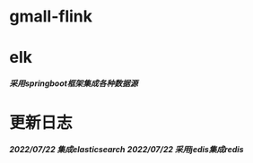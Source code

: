# gmall-flink

# elk
_**采用springboot框架集成各种数据源**_

# 更新日志
**_2022/07/22 集成elasticsearch_**
**_2022/07/22 采用jedis集成redis_**
